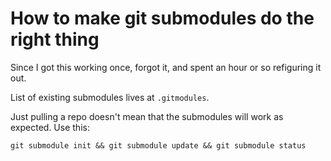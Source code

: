 # How to make git submodules do the right thing

Since I got this working once, forgot it, and spent an hour or so refiguring it out. 

List of existing submodules lives at `.gitmodules`.

Just pulling a repo doesn't mean that the submodules will work as expected. Use this:

```
git submodule init && git submodule update && git submodule status
```
